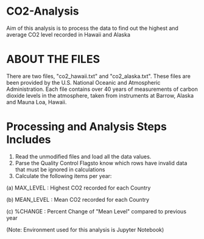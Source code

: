 # CO2-Analysis
Aim of this analysis is to process the data to find out the highest and average CO2 level recorded in Hawaii and Alaska

# ABOUT THE FILES
There are two files, "co2_hawaii.txt" and "co2_alaska.txt". These files are been provided by the U.S. National Oceanic and Atmospheric Administration. Each file contains over 40 years of measurements of carbon dioxide levels in the atmosphere, taken from instruments at Barrow, Alaska and Mauna Loa, Hawaii.

# Processing and Analysis Steps Includes
1. Read the unmodified files and load all the data values.
2. Parse the Quality Control Flagsto know which rows have invalid data that must be ignored in calculations
3. Calculate the following items per year:

  (a) MAX_LEVEL : Highest CO2 recorded for each Country 

  (b) MEAN_LEVEL : Mean CO2 recorded for each Country 

  (c) %CHANGE : Percent Change of "Mean Level" compared to previous year




(Note: Environment used for this analysis is Jupyter Notebook)
